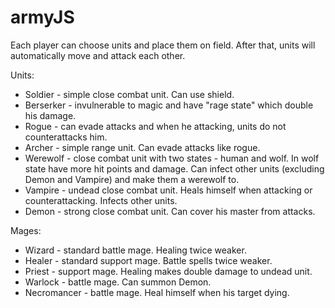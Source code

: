 # armyJS

Each player can choose units and place them on field. 
After that, units will automatically move and attack each other.

Units:
- Soldier - simple close combat unit. Can use shield.
- Berserker - invulnerable to magic and have "rage state" which double his damage.
- Rogue - can evade attacks and when he attacking, units do not counterattacks him.
- Archer - simple range unit. Can evade attacks like rogue.
- Werewolf - close combat unit with two states - human and wolf. In wolf state have more hit points and damage. Can infect other units (excluding Demon and Vampire) and make them a werewolf to.
- Vampire - undead close combat unit. Heals himself when attacking or counterattacking. Infects other units.
- Demon - strong close combat unit. Can cover his master from attacks.

Mages:
- Wizard - standard battle mage. Healing twice weaker.
- Healer - standard support mage. Battle spells twice weaker.
- Priest - support mage. Healing makes double damage to undead unit.
- Warlock - battle mage. Can summon Demon.
- Necromancer - battle mage. Heal himself when his target dying.

